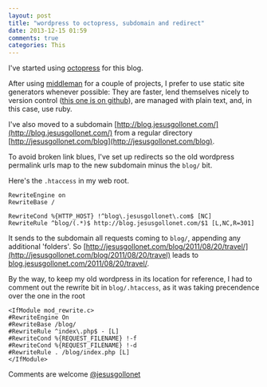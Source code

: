 ```yaml
---
layout: post
title: "wordpress to octopress, subdomain and redirect"
date: 2013-12-15 01:59
comments: true
categories: This
---
```


I've started using [octopress](http://octopress.org "static blogging framework based on jekyll") for this blog. 

After using [middleman](http://middlemanapp.com "ruby static site generator") for a couple of projects, I prefer to use static site generators whenever possible: They are faster, lend themselves nicely to version control ([this one is on github](https://github.com/jesusgollonet/software-over-the-rainbow)), are managed with plain text, and, in this case, use ruby.

I've also moved to a subdomain [http://blog.jesusgollonet.com/](http://blog.jesusgollonet.com/) from a regular directory [http://jesusgollonet.com/blog](http://jesusgollonet.com/blog).

To avoid broken link blues, I've set up redirects so the old wordpress permalink urls map to the new subdomain minus the `blog/` bit. 

Here's the `.htaccess` in my web root.

```aconf
RewriteEngine on
RewriteBase /

RewriteCond %{HTTP_HOST} !^blog\.jesusgollonet\.com$ [NC]
RewriteRule ^blog/(.*)$ http://blog.jesusgollonet.com/$1 [L,NC,R=301]
```

It sends to the subdomain all requests coming to `blog/`, appending any additional 'folders'. So [http://jesusgollonet.com/blog/2011/08/20/travel/](http://jesusgollonet.com/blog/2011/08/20/travel) leads to [blog.jesusgollonet.com/2011/08/20/travel/](http://blog.jesusgollonet.com/2011/08/20/travel/). 

By the way, to keep my old wordpress in its location for reference, I had to comment out the rewrite bit in `blog/.htaccess`, as it was taking precendence over the one in the root

```aconf
<IfModule mod_rewrite.c>
#RewriteEngine On
#RewriteBase /blog/
#RewriteRule ^index\.php$ - [L]
#RewriteCond %{REQUEST_FILENAME} !-f
#RewriteCond %{REQUEST_FILENAME} !-d
#RewriteRule . /blog/index.php [L]
</IfModule>
```

Comments are welcome [@jesusgollonet](https://twitter.com/jesusgollonet)



